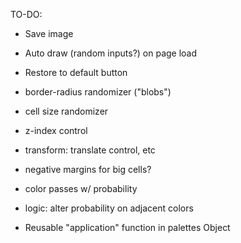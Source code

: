 TO-DO:

- Save image
- Auto draw (random inputs?) on page load
- Restore to default button

- border-radius randomizer ("blobs")
- cell size randomizer
- z-index control
- transform: translate control, etc

- negative margins for big cells?

- color passes w/ probability
- logic: alter probability on adjacent colors
- Reusable "application" function in palettes Object

